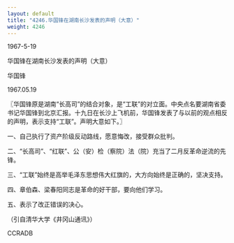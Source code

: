 ```yaml
---
layout: default
title: "4246.华国锋在湖南长沙发表的声明（大意）"
weight: 4246
---
```


1967-5-19

华国锋在湖南长沙发表的声明（大意）

华国锋

1967.05.19

〖华国锋原是湖南“长高司”的结合对象，是“工联”的对立面。中央点名要湖南省委书记华国锋到北京汇报。十九日在长沙上飞机前，华国锋发表了与以前的观点相反的声明，表示支持“工联”。声明大意如下。〗

一、自己执行了资产阶级反动路线，愿意悔改，接受群众批判。

二、“长高司”、“红联”、公（安）检（察院）法（院）充当了二月反革命逆流的先锋。

三、“工联”始终是高举毛泽东思想伟大红旗的，大方向始终是正确的，坚决支持。

四、章伯森、梁春阳同志是革命的好干部，要向他们学习。

五、表示了改正错误的决心。

（引自清华大学《井冈山通讯》）

CCRADB

